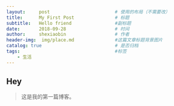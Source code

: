```yaml
---
layout:     post   				        # 使用的布局（不需要改）
title:      My First Post 				# 标题 
subtitle:   Hello friend                #副标题
date:       2018-09-28 				    # 时间
author:     shexiaobin 				    # 作者
header-img:  img/place.md           	#这篇文章标题背景图片
catalog: true 						    # 是否归档
tags:								    #标签
    - 生活
---
```


## Hey
>这是我的第一篇博客。
